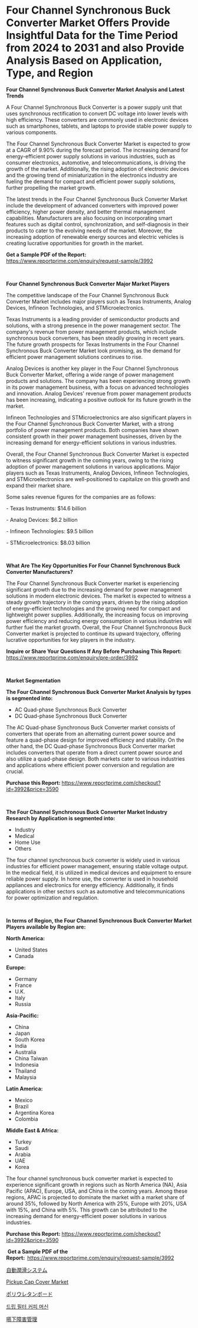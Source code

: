 <p><h1>Four Channel Synchronous Buck Converter Market Offers Provide Insightful Data for the Time Period from 2024 to 2031 and also Provide Analysis Based on Application, Type, and Region</h1></p><p><strong>Four Channel Synchronous Buck Converter Market Analysis and Latest Trends</strong></p>
<p><p>A Four Channel Synchronous Buck Converter is a power supply unit that uses synchronous rectification to convert DC voltage into lower levels with high efficiency. These converters are commonly used in electronic devices such as smartphones, tablets, and laptops to provide stable power supply to various components.</p><p>The Four Channel Synchronous Buck Converter Market is expected to grow at a CAGR of 9.90% during the forecast period. The increasing demand for energy-efficient power supply solutions in various industries, such as consumer electronics, automotive, and telecommunications, is driving the growth of the market. Additionally, the rising adoption of electronic devices and the growing trend of miniaturization in the electronics industry are fueling the demand for compact and efficient power supply solutions, further propelling the market growth.</p><p>The latest trends in the Four Channel Synchronous Buck Converter Market include the development of advanced converters with improved power efficiency, higher power density, and better thermal management capabilities. Manufacturers are also focusing on incorporating smart features such as digital control, synchronization, and self-diagnosis in their products to cater to the evolving needs of the market. Moreover, the increasing adoption of renewable energy sources and electric vehicles is creating lucrative opportunities for growth in the market.</p></p>
<p><strong>Get a Sample PDF of the Report:&nbsp;</strong> <a href="https://www.reportprime.com/enquiry/request-sample/3992">https://www.reportprime.com/enquiry/request-sample/3992</a></p>
<p>&nbsp;</p>
<p><strong>Four Channel Synchronous Buck Converter Major Market Players</strong></p>
<p><p>The competitive landscape of the Four Channel Synchronous Buck Converter Market includes major players such as Texas Instruments, Analog Devices, Infineon Technologies, and STMicroelectronics. </p><p>Texas Instruments is a leading provider of semiconductor products and solutions, with a strong presence in the power management sector. The company's revenue from power management products, which include synchronous buck converters, has been steadily growing in recent years. The future growth prospects for Texas Instruments in the Four Channel Synchronous Buck Converter Market look promising, as the demand for efficient power management solutions continues to rise.</p><p>Analog Devices is another key player in the Four Channel Synchronous Buck Converter Market, offering a wide range of power management products and solutions. The company has been experiencing strong growth in its power management business, with a focus on advanced technologies and innovation. Analog Devices' revenue from power management products has been increasing, indicating a positive outlook for its future growth in the market.</p><p>Infineon Technologies and STMicroelectronics are also significant players in the Four Channel Synchronous Buck Converter Market, with a strong portfolio of power management products. Both companies have shown consistent growth in their power management businesses, driven by the increasing demand for energy-efficient solutions in various industries.</p><p>Overall, the Four Channel Synchronous Buck Converter Market is expected to witness significant growth in the coming years, owing to the rising adoption of power management solutions in various applications. Major players such as Texas Instruments, Analog Devices, Infineon Technologies, and STMicroelectronics are well-positioned to capitalize on this growth and expand their market share.</p><p>Some sales revenue figures for the companies are as follows:</p><p>- Texas Instruments: $14.6 billion</p><p>- Analog Devices: $6.2 billion</p><p>- Infineon Technologies: $9.5 billion</p><p>- STMicroelectronics: $8.03 billion</p></p>
<p>&nbsp;</p>
<p><strong>What Are The Key Opportunities For Four Channel Synchronous Buck Converter Manufacturers?</strong></p>
<p><p>The Four Channel Synchronous Buck Converter market is experiencing significant growth due to the increasing demand for power management solutions in modern electronic devices. The market is expected to witness a steady growth trajectory in the coming years, driven by the rising adoption of energy-efficient technologies and the growing need for compact and lightweight power supplies. Additionally, the increasing focus on improving power efficiency and reducing energy consumption in various industries will further fuel the market growth. Overall, the Four Channel Synchronous Buck Converter market is projected to continue its upward trajectory, offering lucrative opportunities for key players in the industry.</p></p>
<p><strong>Inquire or Share Your Questions If Any Before Purchasing This Report:</strong> <a href="https://www.reportprime.com/enquiry/pre-order/3992">https://www.reportprime.com/enquiry/pre-order/3992</a></p>
<p>&nbsp;</p>
<p><strong>Market Segmentation</strong></p>
<p><strong>The Four Channel Synchronous Buck Converter Market Analysis by types is segmented into:</strong></p>
<p><ul><li>AC Quad-phase Synchronous Buck Converter</li><li>DC Quad-phase Synchronous Buck Converter</li></ul></p>
<p><p>The AC Quad-phase Synchronous Buck Converter market consists of converters that operate from an alternating current power source and feature a quad-phase design for improved efficiency and stability. On the other hand, the DC Quad-phase Synchronous Buck Converter market includes converters that operate from a direct current power source and also utilize a quad-phase design. Both markets cater to various industries and applications where efficient power conversion and regulation are crucial.</p></p>
<p><strong>Purchase this Report:&nbsp;</strong><a href="https://www.reportprime.com/checkout?id=3992&price=3590">https://www.reportprime.com/checkout?id=3992&price=3590</a></p>
<p>&nbsp;</p>
<p><strong>The Four Channel Synchronous Buck Converter Market Industry Research by Application is segmented into:</strong></p>
<p><ul><li>Industry</li><li>Medical</li><li>Home Use</li><li>Others</li></ul></p>
<p><p>The four channel synchronous buck converter is widely used in various industries for efficient power management, ensuring stable voltage output. In the medical field, it is utilized in medical devices and equipment to ensure reliable power supply. In home use, the converter is used in household appliances and electronics for energy efficiency. Additionally, it finds applications in other sectors such as automotive and telecommunications for power optimization and regulation.</p></p>
<p>&nbsp;</p>
<p><strong>In terms of Region, the Four Channel Synchronous Buck Converter Market Players available by Region are:</strong></p>
<p>
    <p> <strong> North America: </strong>
        <ul>
            <li>United States</li>
            <li>Canada</li>
        </ul>
        </p> 
    <p> <strong> Europe: </strong>
        <ul>
            <li>Germany</li>
            <li>France</li>
            <li>U.K.</li>
            <li>Italy</li>
            <li>Russia</li>
        </ul>
        </p> 
    <p> <strong> Asia-Pacific: </strong>
        <ul>
            <li>China</li>
            <li>Japan</li>
            <li>South Korea</li>
            <li>India</li>
            <li>Australia</li>
            <li>China Taiwan</li>
            <li>Indonesia</li>
            <li>Thailand</li>
            <li>Malaysia</li>
        </ul>
        </p> 
    <p> <strong> Latin America: </strong>
        <ul>
            <li>Mexico</li>
            <li>Brazil</li>
            <li>Argentina Korea</li>
            <li>Colombia</li>
        </ul>
        </p> 
    <p> <strong> Middle East & Africa: </strong>
        <ul>
            <li>Turkey</li>
            <li>Saudi</li>
            <li>Arabia</li>
            <li>UAE</li>
            <li>Korea</li>
        </ul>
    </p>
    </p>
<p><p>The four channel synchronous buck converter market is expected to experience significant growth in regions such as North America (NA), Asia Pacific (APAC), Europe, USA, and China in the coming years. Among these regions, APAC is projected to dominate the market with a market share of around 35%, followed by North America with 25%, Europe with 20%, USA with 15%, and China with 5%. This growth can be attributed to the increasing demand for energy-efficient power solutions in various industries.</p></p>
<p><strong>Purchase this Report: </strong><a href="https://www.reportprime.com/checkout?id=3992&price=3590">https://www.reportprime.com/checkout?id=3992&price=3590</a></p>
<p>&nbsp;<strong>Get a Sample PDF of the Report:&nbsp;&nbsp;</strong><a href="https://www.reportprime.com/enquiry/request-sample/3992">https://www.reportprime.com/enquiry/request-sample/3992</a></p>
<p><strong></strong></p>
<p><p><a href="https://medium.com/@lewisbechtelar1964/%E8%87%AA%E5%8B%95%E6%BD%A4%E6%BB%91%E3%82%B7%E3%82%B9%E3%83%86%E3%83%A0%E5%B8%82%E5%A0%B4-%E6%88%90%E5%8A%9F%E3%81%99%E3%82%8B%E3%83%93%E3%82%B8%E3%83%8D%E3%82%B9%E6%88%A6%E7%95%A5%E3%81%AE%E9%8D%B52031%E5%B9%B4%E3%81%BE%E3%81%A7%E3%81%AE%E4%BA%88%E6%B8%AC-4e9924f6a9fa">自動潤滑システム</a></p><p><a href="https://issuu.com/reportprime-2/docs/pickup-cap-cover-market-size-2030.pptx">Pickup Cap Cover Market</a></p><p><a href="https://medium.com/@adalineconnelly2023/%E3%83%9D%E3%83%AA%E3%82%A6%E3%83%AC%E3%82%BF%E3%83%B3%E3%83%9C%E3%83%BC%E3%83%89%E5%B8%82%E5%A0%B4%E3%81%AF-%E5%B8%82%E5%A0%B4%E3%82%B7%E3%82%A7%E3%82%A2-%E3%82%B5%E3%82%A4%E3%82%BA-2031%E5%B9%B4%E3%81%BE%E3%81%A7%E3%81%AE%E4%BA%88%E6%B8%AC%E3%82%92%E4%B8%AD%E5%BF%83%E3%81%AB%E5%B1%95%E9%96%8B%E3%81%95%E3%82%8C%E3%81%A6%E3%81%84%E3%81%BE%E3%81%99-6875169c6044">ポリウレタンボード</a></p><p><a href="https://github.com/PercyHagernes9778/Market-Research-Report-List-1/blob/main/151637713870.md">드립 필터 커피 머신</a></p><p><a href="https://github.com/xtkhtofdt934839/Market-Research-Report-List-1/blob/main/437081414874.md">嚥下障害管理</a></p></p>